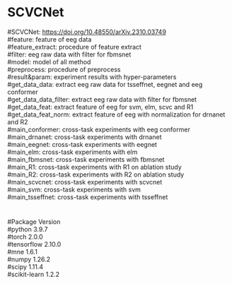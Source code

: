 # SCVCNet
#SCVCNet: https://doi.org/10.48550/arXiv.2310.03749      
#feature: feature of eeg data   
#feature_extract: procedure of feature extract   
#filter: eeg raw data with filter for fbmsnet   
#model: model of all method   
#preprocess: procedure of preprocess   
#result&param: experiment results with hyper-parameters   
#get_data_data: extract eeg raw data for tsseffnet, eegnet and eeg conformer   
#get_data_data_filter: extract eeg raw data with filter for fbmsnet   
#get_data_feat: extract feature of eeg for svm, elm, scvc and R1    
#get_data_feat_norm: extract feature of eeg with normalization for drnanet and R2   
#main_conformer: cross-task experiments with eeg conformer   
#main_drnanet: cross-task experiments with drnanet   
#main_eegnet: cross-task experiments with eegnet   
#main_elm: cross-task experiments with elm   
#main_fbmsnet: cross-task experiments with fbmsnet   
#main_R1: cross-task experiments with R1 on ablation study   
#main_R2: cross-task experiments with R2 on ablation study   
#main_scvcnet: cross-task experiments with scvcnet   
#main_svm: cross-task experiments with svm   
#main_tsseffnet: cross-task experiments with tsseffnet   
#
#Package Version  
#python 3.9.7  
#torch 2.0.0  
#tensorflow 2.10.0  
#mne 1.6.1  
#numpy 1.26.2  
#scipy 1.11.4  
#scikit-learn 1.2.2  
